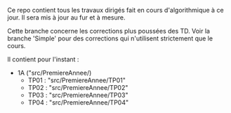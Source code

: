 Ce repo contient tous les travaux dirigés fait en cours d'algorithmique à ce jour. Il sera mis à jour au fur et à mesure.

Cette branche concerne les corrections plus poussées des TD. Voir la branche 'Simple' pour des corrections qui n'utilisent strictement que le cours.

Il contient pour l'instant :
 - 1A ("src/PremiereAnnee/)
   - TP01 : "src/PremiereAnnee/TP01"
   - TP02 : "src/PremiereAnnee/TP02"
   - TP03 : "src/PremiereAnnee/TP03"
   - TP04 : "src/PremiereAnnee/TP04"
